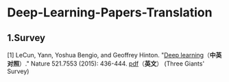 # Deep-Learning-Papers-Translation
## 1.Survey 
[1] LeCun, Yann, Yoshua Bengio, and Geoffrey Hinton. "[Deep learning](https://github.com/LUTLJS/Deep-Learning-Papers-Translation/blob/main/Deep%20Learning.md)（**中英对照**）." Nature 521.7553 (2015): 436-444. [pdf](http://www.cs.toronto.edu/~hinton/absps/NatureDeepReview.pdf)（**英文**） (Three Giants' Survey)
